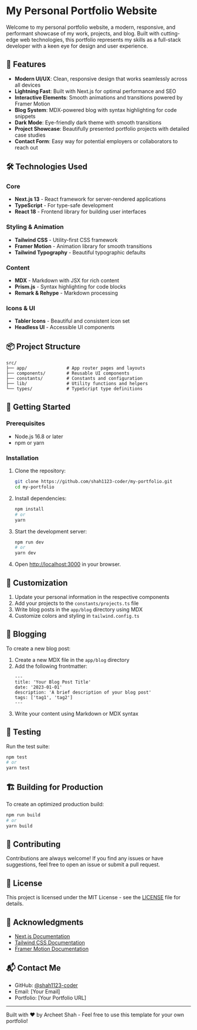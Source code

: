 # My Personal Portfolio Website

Welcome to my personal portfolio website, a modern, responsive, and performant showcase of my work, projects, and blog. Built with cutting-edge web technologies, this portfolio represents my skills as a full-stack developer with a keen eye for design and user experience.

## 🚀 Features

- **Modern UI/UX**: Clean, responsive design that works seamlessly across all devices
- **Lightning Fast**: Built with Next.js for optimal performance and SEO
- **Interactive Elements**: Smooth animations and transitions powered by Framer Motion
- **Blog System**: MDX-powered blog with syntax highlighting for code snippets
- **Dark Mode**: Eye-friendly dark theme with smooth transitions
- **Project Showcase**: Beautifully presented portfolio projects with detailed case studies
- **Contact Form**: Easy way for potential employers or collaborators to reach out

## 🛠️ Technologies Used

### Core
- **Next.js 13** - React framework for server-rendered applications
- **TypeScript** - For type-safe development
- **React 18** - Frontend library for building user interfaces

### Styling & Animation
- **Tailwind CSS** - Utility-first CSS framework
- **Framer Motion** - Animation library for smooth transitions
- **Tailwind Typography** - Beautiful typographic defaults

### Content
- **MDX** - Markdown with JSX for rich content
- **Prism.js** - Syntax highlighting for code blocks
- **Remark & Rehype** - Markdown processing

### Icons & UI
- **Tabler Icons** - Beautiful and consistent icon set
- **Headless UI** - Accessible UI components

## 📦 Project Structure

```
src/
├── app/               # App router pages and layouts
├── components/        # Reusable UI components
├── constants/         # Constants and configuration
├── lib/               # Utility functions and helpers
└── types/             # TypeScript type definitions
```

## 🚀 Getting Started

### Prerequisites

- Node.js 16.8 or later
- npm or yarn

### Installation

1. Clone the repository:
   ```bash
   git clone https://github.com/shah1123-coder/my-portfolio.git
   cd my-portfolio
   ```

2. Install dependencies:
   ```bash
   npm install
   # or
   yarn
   ```

3. Start the development server:
   ```bash
   npm run dev
   # or
   yarn dev
   ```

4. Open [http://localhost:3000](http://localhost:3000) in your browser.

## 🎨 Customization

1. Update your personal information in the respective components
2. Add your projects to the `constants/projects.ts` file
3. Write blog posts in the `app/blog` directory using MDX
4. Customize colors and styling in `tailwind.config.ts`

## 📝 Blogging

To create a new blog post:

1. Create a new MDX file in the `app/blog` directory
2. Add the following frontmatter:
   ```mdx
   ---
   title: 'Your Blog Post Title'
   date: '2023-01-01'
   description: 'A brief description of your blog post'
   tags: ['tag1', 'tag2']
   ---
   ```
3. Write your content using Markdown or MDX syntax

## 🧪 Testing

Run the test suite:
```bash
npm test
# or
yarn test
```

## 🏗️ Building for Production

To create an optimized production build:

```bash
npm run build
# or
yarn build
```

## 🤝 Contributing

Contributions are always welcome! If you find any issues or have suggestions, feel free to open an issue or submit a pull request.

## 📄 License

This project is licensed under the MIT License - see the [LICENSE](LICENSE) file for details.

## 🙏 Acknowledgments

- [Next.js Documentation](https://nextjs.org/docs)
- [Tailwind CSS Documentation](https://tailwindcss.com/docs)
- [Framer Motion Documentation](https://www.framer.com/motion/)

## 📬 Contact Me

- GitHub: [@shah1123-coder](https://github.com/shah1123-coder)
- Email: [Your Email]
- Portfolio: [Your Portfolio URL]

---

Built with ❤️ by Archeet Shah - Feel free to use this template for your own portfolio!
